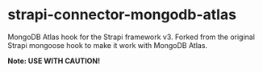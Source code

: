# strapi-connector-mongodb-atlas

MongoDB Atlas hook for the Strapi framework v3. Forked from the original Strapi mongoose hook to make it work with MongoDB Atlas.

**Note: USE WITH CAUTION!**
